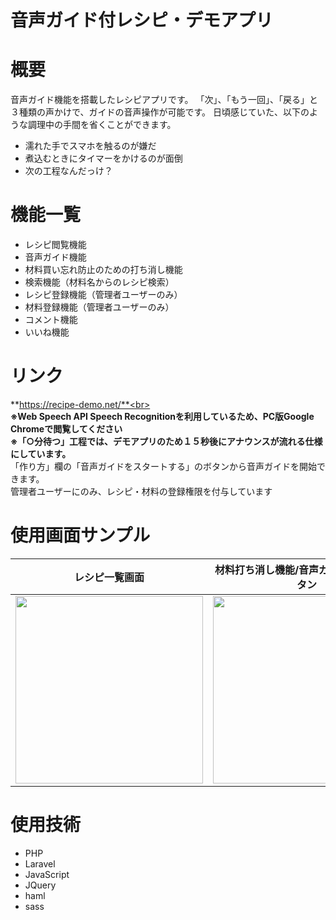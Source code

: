 # 音声ガイド付レシピ・デモアプリ

# 概要
音声ガイド機能を搭載したレシピアプリです。
「次」、「もう一回」、「戻る」と３種類の声かけで、ガイドの音声操作が可能です。
日頃感じていた、以下のような調理中の手間を省くことができます。

- 濡れた手でスマホを触るのが嫌だ
- 煮込むときにタイマーをかけるのが面倒
- 次の工程なんだっけ？

# 機能一覧
- レシピ閲覧機能
- 音声ガイド機能
- 材料買い忘れ防止のための打ち消し機能
- 検索機能（材料名からのレシピ検索）
- レシピ登録機能（管理者ユーザーのみ）
- 材料登録機能（管理者ユーザーのみ）
- コメント機能
- いいね機能

# リンク
**https://recipe-demo.net/**<br>
<br> 
**※Web Speech API Speech Recognitionを利用しているため、PC版Google Chromeで閲覧してください**<br>
**※「○分待つ」工程では、デモアプリのため１５秒後にアナウンスが流れる仕様にしています。**<br>
「作り方」欄の「音声ガイドをスタートする」のボタンから音声ガイドを開始できます。<br>
管理者ユーザーにのみ、レシピ・材料の登録権限を付与しています

# 使用画面サンプル

| レシピ一覧画面 | 材料打ち消し機能/音声ガイドスタートボタン | ガイド操作説明画面 |
----|----|----
| <img src="https://i.gyazo.com/783f9f7cc97ed71b66b5008461331ce0.jpg" width="300px"> | <img src="https://i.gyazo.com/28d7ac87f25ea56e59d7a22aa97e1f46.png" width="300px"> | <img src="https://i.gyazo.com/759b41304829b5756f524e85c0d4f9d8.png" width="300px"> |

# 使用技術
- PHP
- Laravel
- JavaScript
- JQuery
- haml
- sass
